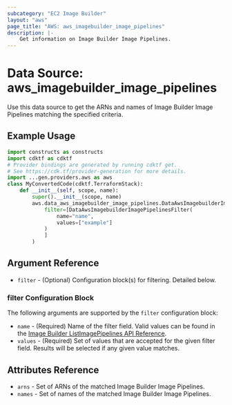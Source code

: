 ```yaml
---
subcategory: "EC2 Image Builder"
layout: "aws"
page_title: "AWS: aws_imagebuilder_image_pipelines"
description: |-
    Get information on Image Builder Image Pipelines.
---
```


# Data Source: aws_imagebuilder_image_pipelines

Use this data source to get the ARNs and names of Image Builder Image Pipelines matching the specified criteria.

## Example Usage

```python
import constructs as constructs
import cdktf as cdktf
# Provider bindings are generated by running cdktf get.
# See https://cdk.tf/provider-generation for more details.
import ...gen.providers.aws as aws
class MyConvertedCode(cdktf.TerraformStack):
    def __init__(self, scope, name):
        super().__init__(scope, name)
        aws.data_aws_imagebuilder_image_pipelines.DataAwsImagebuilderImagePipelines(self, "example",
            filter=[DataAwsImagebuilderImagePipelinesFilter(
                name="name",
                values=["example"]
            )
            ]
        )
```

## Argument Reference

* `filter` - (Optional) Configuration block(s) for filtering. Detailed below.

### filter Configuration Block

The following arguments are supported by the `filter` configuration block:

* `name` - (Required) Name of the filter field. Valid values can be found in the [Image Builder ListImagePipelines API Reference](https://docs.aws.amazon.com/imagebuilder/latest/APIReference/API_ListImagePipelines.html).
* `values` - (Required) Set of values that are accepted for the given filter field. Results will be selected if any given value matches.

## Attributes Reference

* `arns` - Set of ARNs of the matched Image Builder Image Pipelines.
* `names` - Set of names of the matched Image Builder Image Pipelines.

<!-- cache-key: cdktf-0.17.0-pre.15 input-81441cad91c300dc2ab9aa4cfb8b8820778dfd1ea9f329764c537686f820f2a7 -->